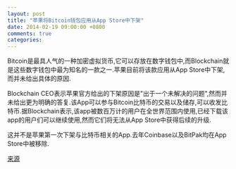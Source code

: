 ```yaml
---
layout: post
title: "苹果将Bitcoin钱包应用从App Store中下架"
date: 2014-02-19 09:00:00 +0800
comments: true
categories: 
---
```

Bitcoin是最具人气的一种加密虚拟货币,它可以存放在数字钱包中,而Blockchain就是这些数字钱包中最为知名的一款之一.苹果目前将该款应用从App Store中下架,而并未给出具体的原因.

Blockchain CEO表示苹果官方给出的下架原因是"出于一个未解决的问题",然而并未给出更为明确的答复.该App可以参与Bitcoin比特币的交易以及储存,可以收发比特币.据Blockchain表示,该app被数百万计的用户在全世界范围内使用,已经下载该app的用户们可以继续使用,然而它们将无法从App Store中获得后续的升级.

这并不是苹果第一次下架与比特币相关的App.去年Coinbase以及BitPak均在App Store中被移除.

[来源](http://www.lupaworld.com/article-235537-1.html)